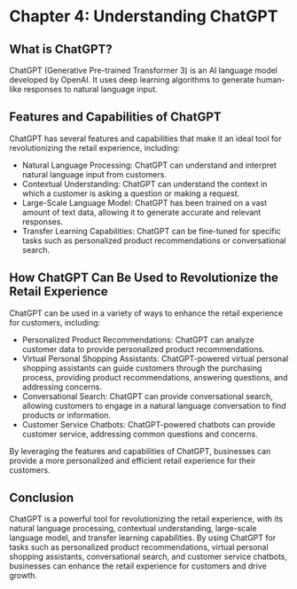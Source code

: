Chapter 4: Understanding ChatGPT
================================

What is ChatGPT?
----------------

ChatGPT (Generative Pre-trained Transformer 3) is an AI language model developed by OpenAI. It uses deep learning algorithms to generate human-like responses to natural language input.

Features and Capabilities of ChatGPT
------------------------------------

ChatGPT has several features and capabilities that make it an ideal tool for revolutionizing the retail experience, including:

* Natural Language Processing: ChatGPT can understand and interpret natural language input from customers.
* Contextual Understanding: ChatGPT can understand the context in which a customer is asking a question or making a request.
* Large-Scale Language Model: ChatGPT has been trained on a vast amount of text data, allowing it to generate accurate and relevant responses.
* Transfer Learning Capabilities: ChatGPT can be fine-tuned for specific tasks such as personalized product recommendations or conversational search.

How ChatGPT Can Be Used to Revolutionize the Retail Experience
--------------------------------------------------------------

ChatGPT can be used in a variety of ways to enhance the retail experience for customers, including:

* Personalized Product Recommendations: ChatGPT can analyze customer data to provide personalized product recommendations.
* Virtual Personal Shopping Assistants: ChatGPT-powered virtual personal shopping assistants can guide customers through the purchasing process, providing product recommendations, answering questions, and addressing concerns.
* Conversational Search: ChatGPT can provide conversational search, allowing customers to engage in a natural language conversation to find products or information.
* Customer Service Chatbots: ChatGPT-powered chatbots can provide customer service, addressing common questions and concerns.

By leveraging the features and capabilities of ChatGPT, businesses can provide a more personalized and efficient retail experience for their customers.

Conclusion
----------

ChatGPT is a powerful tool for revolutionizing the retail experience, with its natural language processing, contextual understanding, large-scale language model, and transfer learning capabilities. By using ChatGPT for tasks such as personalized product recommendations, virtual personal shopping assistants, conversational search, and customer service chatbots, businesses can enhance the retail experience for customers and drive growth.
